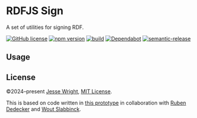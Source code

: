 # RDFJS Sign
A set of utilities for signing RDF.

[![GitHub license](https://img.shields.io/github/license/jeswr/rdfjs-sign.svg)](https://github.com/jeswr/rdfjs-sign/blob/master/LICENSE)
[![npm version](https://img.shields.io/npm/v/@jeswr/rdfjs-sign.svg)](https://www.npmjs.com/package/@jeswr/rdfjs-sign)
[![build](https://img.shields.io/github/actions/workflow/status/jeswr/rdfjs-sign/nodejs.yml?branch=main)](https://github.com/jeswr/rdfjs-sign/tree/main/)
[![Dependabot](https://badgen.net/badge/Dependabot/enabled/green?icon=dependabot)](https://dependabot.com/)
[![semantic-release](https://img.shields.io/badge/%20%20%F0%9F%93%A6%F0%9F%9A%80-semantic--release-e10079.svg)](https://github.com/semantic-release/semantic-release)

## Usage

## License
©2024–present
[Jesse Wright](https://github.com/jeswr),
[MIT License](https://github.com/jeswr/rdfjs-sign/blob/master/LICENSE).

This is based on code written in [this prototype](https://github.com/SolidLabResearch/Vienna-prototype/blob/a902b3351c70dc00bb2494cc331f6f21289ad0f5/packaging/createSignedPackage.ts) in collaboration with [Ruben Dedecker](https://github.com/Dexagod) and [Wout Slabbinck](https://github.com/woutslabbinck).
